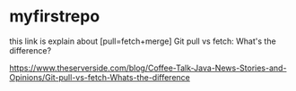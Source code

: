 # myfirstrepo
this link is explain about [pull=fetch+merge] Git pull vs fetch: What's the difference?
    
  https://www.theserverside.com/blog/Coffee-Talk-Java-News-Stories-and-Opinions/Git-pull-vs-fetch-Whats-the-difference

